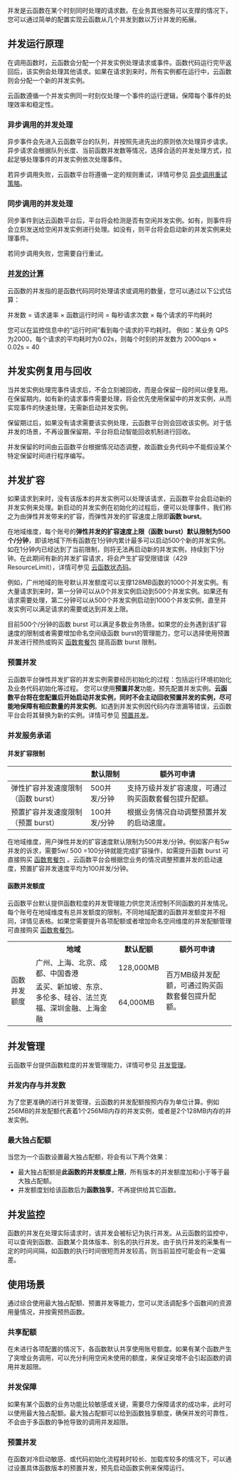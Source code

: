 并发是云函数在某个时刻同时处理的请求数。在业务其他服务可以支撑的情况下，您可以通过简单的配置实现云函数从几个并发到数以万计并发的拓展。

## 并发运行原理

在调用函数时，云函数会分配一个并发实例处理请求或事件。函数代码运行完毕返回后，该实例会处理其他请求。如果在请求到来时，所有实例都在运行中，云函数则会分配一个新的并发实例。

云函数遵循一个并发实例同一时刻仅处理一个事件的运行逻辑，保障每个事件的处理效率和稳定性。

### 异步调用的并发处理

异步事件会先进入云函数平台的队列，并按照先进先出的原则依次处理异步请求。异步请求会根据队列长度、当前函数并发数等情况，选择合适的并发处理方式，拉起足够处理事件的并发实例依次处理事件。

若异步调用失败，云函数平台将遵循一定的规则重试，详情可参见 [异步调用重试策略](https://cloud.tencent.com/document/product/583/41138#.E5.BC.82.E6.AD.A5.E8.B0.83.E7.94.A8)。

### 同步调用的并发处理

同步事件到达云函数平台后，平台将会检测是否有空闲并发实例。如有，则事件将会立刻发送给空闲并发实例进行处理。如没有，则平台将会启动新的并发实例来处理事件。

若同步调用失败，您需要自行重试。




### [并发的计算](id:computing)
云函数的并发指的是函数代码同时处理请求或调用的数量，您可以通过以下公式估算：

并发数 = 请求速率 × 函数运行时间 = 每秒请求次数 × 每个请求的平均耗时

您可以在监控信息中的“运行时间”看到每个请求的平均耗时。
例如：某业务 QPS 为2000，每个请求的平均耗时为0.02s，则每个时刻的并发数为 2000qps × 0.02s = 40




## 并发实例复用与回收

当并发实例处理完事件请求后，不会立刻被回收，而是会保留一段时间以便复用。在保留期内，如有新的请求事件需要处理，将会优先使用保留中的并发实例，从而实现事件的快速处理，无需新启动并发实例。

保留期过后，如果没有请求需要该实例处理，云函数平台则会回收该实例。对于低并发的场景，不再设置保留期，平台将启动智能回收机制进行回收。

并发保留的时间由云函数平台根据情况动态调整，故函数业务代码中不能假设某个特定保留时间进行程序编写。


## 并发扩容

如果请求到来时，没有该版本的并发实例可以处理该请求，云函数平台会启动新的并发实例来处理。新启动的并发实例在初始化的过程后，便可以处理事件，我们称之为由弹性并发带来的扩容，而弹性并发的扩容速度上限即**函数 burst**。

在地域维度，每个账号的**弹性并发的扩容速度上限（函数 burst）默认限制为500个/分钟**，即该地域下所有函数在1分钟内累计最多可以启动500个新的并发实例。如在1分钟内已经达到了当前限制，则将无法再启动新的并发实例，持续到下1分钟。在此期间有新的并发扩容请求，将会产生扩容受限错误（429 ResourceLimit），详情可参见 [云函数状态码](https://cloud.tencent.com/document/product/583/42611)。

例如，广州地域的账号默认并发额度可以支撑128MB函数的1000个并发实例。有大量请求到来时，第一分钟可以从0个并发实例启动到500个并发实例。如果还有请求需要处理，第二分钟可以从500个并发实例启动到1000个并发实例，直至并发实例可以满足请求的需要或达到并发上限。

目前500个/分钟的函数 burst 可以满足多数业务场景。如果您的业务遇到该扩容速度的限制或者需要增加命名空间级函数 burst的管理能力，您可以选择使用预置并发进行预热或购买 [函数套餐包](https://console.cloud.tencent.com/scf/buy?rid=1&ns=default) 提高函数 burst 限制。

### 预置并发

云函数平台弹性并发扩容的并发实例需要经历初始化的过程：包括运行环境初始化及业务代码初始化等过程。
您可以使用**预置并发**功能，预先配置并发实例。**云函数平台将在您配置后开始启动并发实例，同时不会主动回收预置并发的实例，尽可能地保障有相应数量的并发实例**。如遇到并发实例因代码内存泄漏等错误，云函数平台会将其替换为新的实例。详情可参见 [预置并发](https://cloud.tencent.com/document/product/583/46743)。

### 并发服务承诺

#### 并发扩容限制
||默认限制|额外可申请|
|-|---------|---------|
|弹性扩容并发速度限制（函数 burst）|500并发/分钟|支持万级并发扩容速度，可通过购买函数套餐包提升配额。|
|预置扩容并发速度限制（预置 burst）|100并发/分钟|根据业务情况自动调整预置并发的启动速度。|


在地域维度，用户弹性并发的扩容速度默认限制为500并发/分钟。例如客户有5w并发的诉求，需要5w/ 500 =100分钟就能完成扩容操作，如需提升函数 burst 可直接购买 [函数套餐包](https://console.cloud.tencent.com/scf/buy?rid=1&ns=default) 。云函数平台会根据您业务的情况调整预置并发的启动速度，预置扩容并发速度平均为100并发/分钟。

#### 函数并发额度
云函数平台默认提供函数粒度的并发管理能力供您灵活控制不同函数的并发情况。每个账号在地域维度有总并发额度的限制，不同地域配置的函数并发额度并不相同，详情见表格。如果您需要提升各项配额或者增加命名空间维度的并发配额管理可直接购买 [函数套餐包](https://console.cloud.tencent.com/scf/buy?rid=1&ns=default)。


<table>
<th> </th>
<th>地域</th>
<th>默认配额</th>
<th >额外可申请</th>
<tr>
<td rowspan=2>函数并发额度</td>
<td>广州、上海、北京、成都、中国香港</td>
<td>128,000MB</td>
<td rowspan=2>百万MB级并发配额，可通过购买函数套餐包提升配额。</td>
</tr>
<tr>
<td>孟买、新加坡、东京、多伦多、硅谷、法兰克福、深圳金融、上海金融</td>
<td>64,000MB</td>
</td>
</tr>
</table>      


 




## 并发管理

云函数平台提供函数粒度的并发管理能力，详情可参见 [并发管理](https://cloud.tencent.com/document/product/583/49313)。


### 并发内存与并发数

为了您更准确的进行并发管理，云函数的并发配额按照内存为单位计算。例如256MB的并发配额代表着1个256MB内存的并发实例，或者是2个128MB内存的并发实例。

### 最大独占配额

当您为一个函数设置最大独占配额，将会有以下两个效果：

- 最大独占配额是**此函数的并发额度上限**，所有版本的并发额度加和小于等于最大独占配额。
- 并发额度划给该函数后为**函数独享**，不再提供给其它函数。


## 并发监控

函数的并发在处理实际请求时，该并发会被标记为执行并发。从云函数的监控中，可以查询到函数、函数某个具体版本、别名的执行并发。由于执行并发的采集有一定的时间间隔，如函数的执行时间很短而并发较高，则当前监控可能会有一定偏差。



## 使用场景

通过综合使用最大独占配额、预置并发等能力，您可以灵活调配多个函数间的资源用量情况，并按需预热函数。

### 共享配额

在未进行各项配置的情况下，各函数默认共享使用账号额度。如果有某个函数产生了突增业务调用，可以充分利用空闲未使用的额度，来保证突增不会引起函数的调用并发超限。

### 并发保障

如果有某个函数的业务功能比较敏感或关键，需要尽力保障请求的成功率，此时可以使用最大独占配额。最大独占配额可以给到函数独享额度，确保并发的可靠性，不会由于多函数的争抢导致的调用并发超限。

### 预置并发

在函数对冷启动敏感、或代码初始化流程耗时较长、加载库较多的情况下，可以通过设置具体函数版本的预置并发，预先启动函数实例来保障运行。
